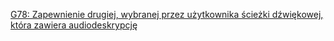[G78: Zapewnienie drugiej, wybranej przez użytkownika ścieżki dźwiękowej, która zawiera audiodeskrypcję](https://www.w3.org/WAI/WCAG22/Techniques/general/G78)